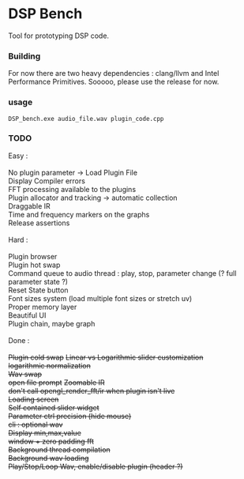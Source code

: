 # DSP Bench

Tool for prototyping DSP code.

### Building
For now there are two heavy dependencies : clang/llvm and Intel Performance Primitives. Sooooo, please use the release for now. 

### usage 
```
DSP_bench.exe audio_file.wav plugin_code.cpp 
```

### TODO

Easy : \
\
No plugin parameter -> Load Plugin File \
Display Compiler errors \
FFT processing available to the plugins \
Plugin allocator and tracking -> automatic collection \
Draggable IR \
Time and frequency markers on the graphs \
Release assertions \
\
Hard : \
\
Plugin browser \
Plugin hot swap \
Command queue to audio thread : play, stop, parameter change (? full parameter state ?) \
Reset State button \
Font sizes system (load multiple font sizes or stretch uv) \
Proper memory layer \
Beautiful UI \
Plugin chain, maybe graph \
\
Done : \
\
~~Plugin cold swap~~
~~Linear vs Logarithmic slider customization~~ \
~~logarithmic normalization~~ \
~~Wav swap~~ \
~~open file prompt~~
~~Zoomable IR~~ \
~~don't call opengl_render_fft/ir when plugin isn't live~~ \
~~Loading screen~~ \
~~Self contained slider widget~~ \
~~Parameter ctrl precision (hide mouse)~~ \
~~cli : optional wav~~ \
~~Display min,max,value~~ \
~~window + zero padding fft~~\
~~Background thread compilation~~ \
~~Background wav loading~~ \
~~Play/Stop/Loop Wav, enable/disable plugin (header ?)~~ 